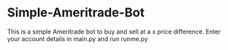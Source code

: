 # Simple-Ameritrade-Bot

This is a simple Ameritrade bot to buy and sell at a x price difference. Enter your account details in main.py and run runme.py
